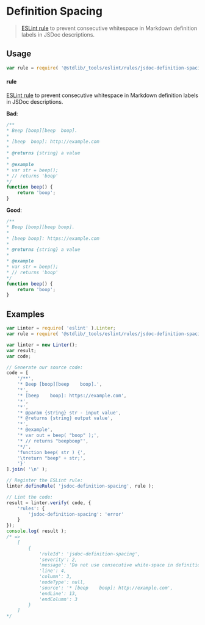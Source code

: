 # Definition Spacing

> [ESLint rule][eslint-rules] to prevent consecutive whitespace in Markdown definition labels in JSDoc descriptions.

<section class="intro">

</section>

<!-- /.intro -->

<section class="usage">

## Usage

```javascript
var rule = require( '@stdlib/_tools/eslint/rules/jsdoc-definition-spacing' );
```

#### rule

[ESLint rule][eslint-rules] to prevent consecutive whitespace in Markdown definition labels in JSDoc descriptions.

**Bad**:

<!-- eslint-disable stdlib/jsdoc-definition-spacing, stdlib/jsdoc-markdown-remark -->

```javascript
/**
* Beep [boop][beep  boop].
*
* [beep  boop]: http://example.com
*
* @returns {string} a value
*
* @example
* var str = beep();
* // returns 'boop'
*/
function beep() {
    return 'boop';
}
```

**Good**:

```javascript
/**
* Beep [boop][beep boop].
*
* [beep boop]: https://example.com
*
* @returns {string} a value
*
* @example
* var str = beep();
* // returns 'boop'
*/
function beep() {
    return 'boop';
}
```

</section>

<!-- /.usage -->

<section class="examples">

## Examples

<!-- eslint no-undef: "error" -->

```javascript
var Linter = require( 'eslint' ).Linter;
var rule = require( '@stdlib/_tools/eslint/rules/jsdoc-definition-spacing' );

var linter = new Linter();
var result;
var code;

// Generate our source code:
code = [
    '/**',
    '* Beep [boop][beep    boop].',
    '*',
    '* [beep    boop]: https://example.com',
    '*',
    '*',
    '* @param {string} str - input value',
    '* @returns {string} output value',
    '*',
    '* @example',
    '* var out = beep( "boop" );',
    '* // returns "beepboop"',
    '*/',
    'function beep( str ) {',
    '\treturn "beep" + str;',
    '}'
].join( '\n' );

// Register the ESLint rule:
linter.defineRule( 'jsdoc-definition-spacing', rule );

// Lint the code:
result = linter.verify( code, {
    'rules': {
        'jsdoc-definition-spacing': 'error'
    }
});
console.log( result );
/* =>
    [
        {
            'ruleId': 'jsdoc-definition-spacing',
            'severity': 2,
            'message': 'Do not use consecutive white-space in definition labels',
            'line': 4,
            'column': 3,
            'nodeType': null,
            'source': '* [beep    boop]: http://example.com',
            'endLine': 13,
            'endColumn': 3
        }
    ]
*/
```

</section>

<!-- /.examples -->

<section class="links">

[eslint-rules]: https://eslint.org/docs/developer-guide/working-with-rules

</section>

<!-- /.links -->
